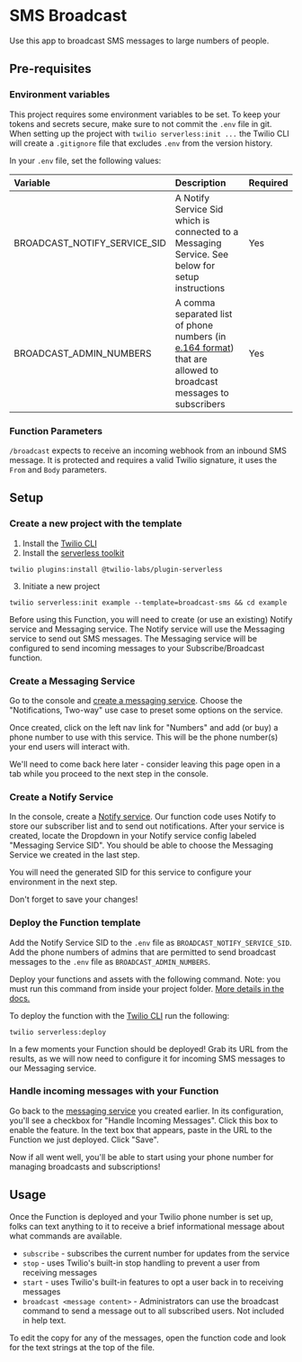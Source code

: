 # SMS Broadcast

Use this app to broadcast SMS messages to large numbers of people.

## Pre-requisites

### Environment variables

This project requires some environment variables to be set. To keep your tokens and secrets secure, make sure to not commit the `.env` file in git. When setting up the project with `twilio serverless:init ...` the Twilio CLI will create a `.gitignore` file that excludes `.env` from the version history.

In your `.env` file, set the following values:

| Variable                     | Description                                                                                                                                                       | Required |
| :--------------------------- | :---------------------------------------------------------------------------------------------------------------------------------------------------------------- | :------- |
| BROADCAST_NOTIFY_SERVICE_SID | A Notify Service Sid which is connected to a Messaging Service. See below for setup instructions                                                                  | Yes      |
| BROADCAST_ADMIN_NUMBERS      | A comma separated list of phone numbers (in [e.164 format](https://www.twilio.com/docs/glossary/what-e164)) that are allowed to broadcast messages to subscribers | Yes      |

### Function Parameters

`/broadcast` expects to receive an incoming webhook from an inbound SMS message. It is protected and requires a valid Twilio signature, it uses the `From` and `Body` parameters.

## Setup

### Create a new project with the template

1. Install the [Twilio CLI](https://www.twilio.com/docs/twilio-cli/quickstart#install-twilio-cli)
2. Install the [serverless toolkit](https://www.twilio.com/docs/labs/serverless-toolkit/getting-started)

```shell
twilio plugins:install @twilio-labs/plugin-serverless
```

3. Initiate a new project

```
twilio serverless:init example --template=broadcast-sms && cd example
```

Before using this Function, you will need to create (or use an existing) Notify service and Messaging service. The Notify service will use the Messaging service to send out SMS messages. The Messaging service will be configured to send incoming messages to your Subscribe/Broadcast function.

### Create a Messaging Service

Go to the console and [create a messaging service](https://www.twilio.com/console/sms/services). Choose the "Notifications, Two-way" use case to preset some options on the service.

Once created, click on the left nav link for "Numbers" and add (or buy) a phone number to use with this service. This will be the phone number(s) your end users will interact with.

We'll need to come back here later - consider leaving this page open in a tab while you proceed to the next step in the console.

### Create a Notify Service

In the console, create a [Notify service](https://www.twilio.com/console/notify/services). Our function code uses Notify to store our subscriber list and to send out notifications. After your service is created, locate the Dropdown in your Notify service config labeled "Messaging Service SID". You should be able to choose the Messaging Service we created in the last step.

You will need the generated SID for this service to configure your environment in the next step.

Don't forget to save your changes!

### Deploy the Function template

Add the Notify Service SID to the `.env` file as `BROADCAST_NOTIFY_SERVICE_SID`. Add the phone numbers of admins that are permitted to send broadcast messages to the `.env` file as `BROADCAST_ADMIN_NUMBERS`.

Deploy your functions and assets with the following command. Note: you must run this command from inside your project folder. [More details in the docs.](https://www.twilio.com/docs/labs/serverless-toolkit)

To deploy the function with the [Twilio CLI](https://www.twilio.com/docs/twilio-cli/quickstart) run the following:

```
twilio serverless:deploy
```

In a few moments your Function should be deployed! Grab its URL from the results, as we will now need to configure it for incoming SMS messages to our Messaging service.

### Handle incoming messages with your Function

Go back to the [messaging service](https://www.twilio.com/console/sms/services) you created earlier. In its configuration, you'll see a checkbox for "Handle Incoming Messages". Click this box to enable the feature. In the text box that appears, paste in the URL to the Function we just deployed. Click "Save".

Now if all went well, you'll be able to start using your phone number for managing broadcasts and subscriptions!

## Usage

Once the Function is deployed and your Twilio phone number is set up, folks can text anything to it to receive a brief informational message about what commands are available.

* `subscribe` - subscribes the current number for updates from the service
* `stop` - uses Twilio's built-in stop handling to prevent a user from receiving messages
* `start` - uses Twilio's built-in features to opt a user back in to receiving messages
* `broadcast <message content>` - Administrators can use the broadcast command to send a message out to all subscribed users. Not included in help text.

To edit the copy for any of the messages, open the function code and look for the text strings at the top of the file.
